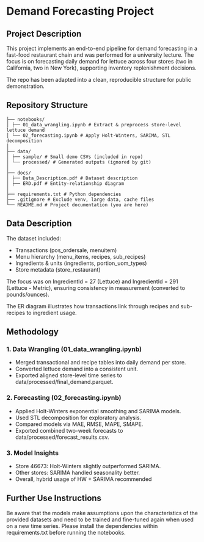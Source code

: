 # Demand Forecasting Project

## Project Description
This project implements an end-to-end pipeline for demand forecasting in a fast-food restaurant chain and was performed for a university lecture.
The focus is on forecasting daily demand for lettuce across four stores (two in California, two in New York), supporting inventory replenishment decisions.

The repo has been adapted into a clean, reproducible structure for public demonstration.

## Repository Structure
```
├── notebooks/
│ ├── 01_data_wrangling.ipynb # Extract & preprocess store-level lettuce demand
│ └── 02_forecasting.ipynb # Apply Holt-Winters, SARIMA, STL decomposition
│
├── data/
│ ├── sample/ # Small demo CSVs (included in repo)
│ └── processed/ # Generated outputs (ignored by git)
│
├── docs/
│ ├── Data_Description.pdf # Dataset description
│ ├── ERD.pdf # Entity-relationship diagram
│
├── requirements.txt # Python dependencies
├── .gitignore # Exclude venv, large data, cache files
└── README.md # Project documentation (you are here)
```

## Data Description
The dataset included:
- Transactions (pos_ordersale, menuitem)
- Menu hierarchy (menu_items, recipes, sub_recipes)
- Ingredients & units (ingredients, portion_uom_types)
- Store metadata (store_restaurant)

The focus was on IngredientId = 27 (Lettuce) and IngredientId = 291 (Lettuce - Metric), ensuring consistency in measurement (converted to pounds/ounces).

The ER diagram illustrates how transactions link through recipes and sub-recipes to ingredient usage.

## Methodology
### 1. Data Wrangling (01_data_wrangling.ipynb)
- Merged transactional and recipe tables into daily demand per store.
- Converted lettuce demand into a consistent unit.
- Exported aligned store-level time series to data/processed/final_demand.parquet.

### 2. Forecasting (02_forecasting.ipynb)
- Applied Holt-Winters exponential smoothing and SARIMA models.
- Used STL decomposition for exploratory analysis.
- Compared models via MAE, RMSE, MAPE, SMAPE.
- Exported combined two-week forecasts to data/processed/forecast_results.csv.

### 3. Model Insights
- Store 46673: Holt-Winters slightly outperformed SARIMA.
- Other stores: SARIMA handled seasonality better.
- Overall, hybrid usage of HW + SARIMA recommended

## Further Use Instructions
Be aware that the models make assumptions upon the characteristics of the provided datasets and need to be trained and fine-tuned again when used on a new time series.
Please install the dependencies within requirements.txt before running the notebooks.
